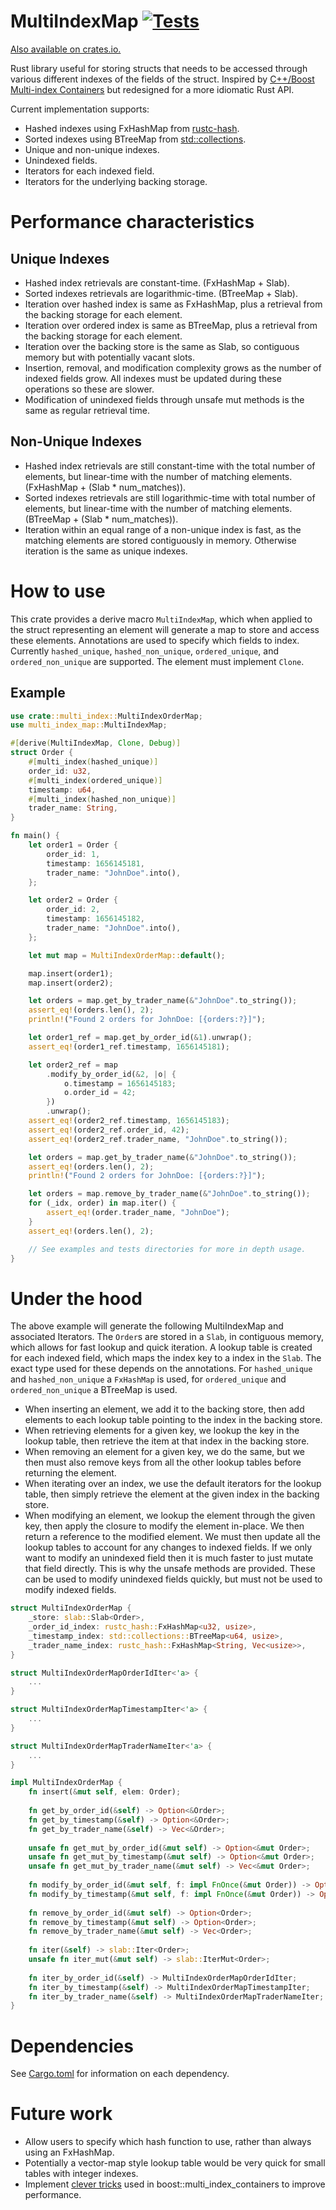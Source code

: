 # MultiIndexMap [![Tests](https://github.com/lun3x/multi_index_map/actions/workflows/rust.yml/badge.svg?branch=master)](https://github.com/lun3x/multi_index_map/actions/workflows/rust.yml)

[Also available on crates.io.](https://crates.io/crates/multi_index_map)

Rust library useful for storing structs that needs to be accessed through various different indexes of the fields of the struct. Inspired by [C++/Boost Multi-index Containers](https://www.boost.org/doc/libs/1_79_0/libs/multi_index/doc/index.html) but redesigned for a more idiomatic Rust API.

Current implementation supports:
* Hashed indexes using FxHashMap from [rustc-hash](https://github.com/rust-lang/rustc-hash).
* Sorted indexes using BTreeMap from [std::collections](https://doc.rust-lang.org/std/collections/struct.BTreeMap.html).
* Unique and non-unique indexes.
* Unindexed fields.
* Iterators for each indexed field.
* Iterators for the underlying backing storage.

# Performance characteristics
## Unique Indexes
* Hashed index retrievals are constant-time. (FxHashMap + Slab).
* Sorted indexes retrievals are logarithmic-time. (BTreeMap + Slab).
* Iteration over hashed index is same as FxHashMap, plus a retrieval from the backing storage for each element.
* Iteration over ordered index is same as BTreeMap, plus a retrieval from the backing storage for each element.
* Iteration over the backing store is the same as Slab, so contiguous memory but with potentially vacant slots.
* Insertion, removal, and modification complexity grows as the number of indexed fields grow. All indexes must be updated during these operations so these are slower.
* Modification of unindexed fields through unsafe mut methods is the same as regular retrieval time.

## Non-Unique Indexes
* Hashed index retrievals are still constant-time with the total number of elements, but linear-time with the number of matching elements. (FxHashMap + (Slab * num_matches)).
* Sorted indexes retrievals are still logarithmic-time with total number of elements, but linear-time with the number of matching elements. (BTreeMap + (Slab * num_matches)).
* Iteration within an equal range of a non-unique index is fast, as the matching elements are stored contiguously in memory. Otherwise iteration is the same as unique indexes.

# How to use

This crate provides a derive macro `MultiIndexMap`, which when applied to the struct representing an element will generate a map to store and access these elements.
Annotations are used to specify which fields to index. Currently `hashed_unique`, `hashed_non_unique`, `ordered_unique`, and `ordered_non_unique` are supported.
The element must implement `Clone`.

## Example

```rust
use crate::multi_index::MultiIndexOrderMap;
use multi_index_map::MultiIndexMap;

#[derive(MultiIndexMap, Clone, Debug)]
struct Order {
    #[multi_index(hashed_unique)]
    order_id: u32,
    #[multi_index(ordered_unique)]
    timestamp: u64,
    #[multi_index(hashed_non_unique)]
    trader_name: String,
}

fn main() {
    let order1 = Order {
        order_id: 1,
        timestamp: 1656145181,
        trader_name: "JohnDoe".into(),
    };

    let order2 = Order {
        order_id: 2,
        timestamp: 1656145182,
        trader_name: "JohnDoe".into(),
    };

    let mut map = MultiIndexOrderMap::default();

    map.insert(order1);
    map.insert(order2);

    let orders = map.get_by_trader_name(&"JohnDoe".to_string());
    assert_eq!(orders.len(), 2);
    println!("Found 2 orders for JohnDoe: [{orders:?}]");

    let order1_ref = map.get_by_order_id(&1).unwrap();
    assert_eq!(order1_ref.timestamp, 1656145181);

    let order2_ref = map
        .modify_by_order_id(&2, |o| {
            o.timestamp = 1656145183;
            o.order_id = 42;
        })
        .unwrap();
    assert_eq!(order2_ref.timestamp, 1656145183);
    assert_eq!(order2_ref.order_id, 42);
    assert_eq!(order2_ref.trader_name, "JohnDoe".to_string());

    let orders = map.get_by_trader_name(&"JohnDoe".to_string());
    assert_eq!(orders.len(), 2);
    println!("Found 2 orders for JohnDoe: [{orders:?}]");

    let orders = map.remove_by_trader_name(&"JohnDoe".to_string());
    for (_idx, order) in map.iter() {
        assert_eq!(order.trader_name, "JohnDoe");
    }
    assert_eq!(orders.len(), 2);

    // See examples and tests directories for more in depth usage.
}
```

# Under the hood

The above example will generate the following MultiIndexMap and associated Iterators.
The `Order`s are stored in a `Slab`, in contiguous memory, which allows for fast lookup and quick iteration. 
A lookup table is created for each indexed field, which maps the index key to a index in the `Slab`.
The exact type used for these depends on the annotations.
For `hashed_unique` and `hashed_non_unique` a `FxHashMap` is used, for `ordered_unique` and `ordered_non_unique` a BTreeMap is used.
* When inserting an element, we add it to the backing store, then add elements to each lookup table pointing to the index in the backing store.
* When retrieving elements for a given key, we lookup the key in the lookup table, then retrieve the item at that index in the backing store.
* When removing an element for a given key, we do the same, but we then must also remove keys from all the other lookup tables before returning the element.
* When iterating over an index, we use the default iterators for the lookup table, then simply retrieve the element at the given index in the backing store.
* When modifying an element, we lookup the element through the given key, then apply the closure to modify the element in-place. We then return a reference to the modified element.
We must then update all the lookup tables to account for any changes to indexed fields.
If we only want to modify an unindexed field then it is much faster to just mutate that field directly.
This is why the unsafe methods are provided. These can be used to modify unindexed fields quickly, but must not be used to modify indexed fields.


```rust
struct MultiIndexOrderMap {
    _store: slab::Slab<Order>,
    _order_id_index: rustc_hash::FxHashMap<u32, usize>,
    _timestamp_index: std::collections::BTreeMap<u64, usize>,
    _trader_name_index: rustc_hash::FxHashMap<String, Vec<usize>>,
}

struct MultiIndexOrderMapOrderIdIter<'a> {
    ...
}

struct MultiIndexOrderMapTimestampIter<'a> {
    ...
}

struct MultiIndexOrderMapTraderNameIter<'a> {
    ...
}

impl MultiIndexOrderMap {
    fn insert(&mut self, elem: Order);
    
    fn get_by_order_id(&self) -> Option<&Order>;
    fn get_by_timestamp(&self) -> Option<&Order>;
    fn get_by_trader_name(&self) -> Vec<&Order>;
    
    unsafe fn get_mut_by_order_id(&mut self) -> Option<&mut Order>;
    unsafe fn get_mut_by_timestamp(&mut self) -> Option<&mut Order>;
    unsafe fn get_mut_by_trader_name(&mut self) -> Vec<&mut Order>;
    
    fn modify_by_order_id(&mut self, f: impl FnOnce(&mut Order)) -> Option<&Order>;
    fn modify_by_timestamp(&mut self, f: impl FnOnce(&mut Order)) -> Option<&Order>;
    
    fn remove_by_order_id(&mut self) -> Option<Order>;
    fn remove_by_timestamp(&mut self) -> Option<Order>;
    fn remove_by_trader_name(&mut self) -> Vec<Order>;
    
    fn iter(&self) -> slab::Iter<Order>;
    unsafe fn iter_mut(&mut self) -> slab::IterMut<Order>;
    
    fn iter_by_order_id(&self) -> MultiIndexOrderMapOrderIdIter;
    fn iter_by_timestamp(&self) -> MultiIndexOrderMapTimestampIter;
    fn iter_by_trader_name(&self) -> MultiIndexOrderMapTraderNameIter;
}
```

# Dependencies
See [Cargo.toml](Cargo.toml) for information on each dependency.

# Future work
* Allow users to specify which hash function to use, rather than always using an FxHashMap.
* Potentially a vector-map style lookup table would be very quick for small tables with integer indexes.
* Implement [clever tricks](https://www.boost.org/doc/libs/1_36_0/libs/multi_index/doc/performance.html) used in boost::multi_index_containers to improve performance.
